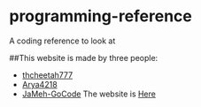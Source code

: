 # programming-reference
A coding reference to look at

##This website is made by three people:
 - [thcheetah777](https://github.com/thcheetah777)
 - [Arya4218](https://github.com/Arya4218)
 - [JaMeh-GoCode](https://github.com/JaMeh-GoCode)
The website is [Here](https://github.com/)
